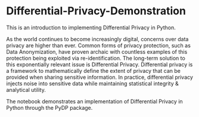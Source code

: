 # Differential-Privacy-Demonstration
This is an introduction to implementing Differential Privacy in Python.

As the world continues to become increasingly digital, concerns over data privacy are higher than ever. Common forms of privacy protection, such as Data Anonymization, have proven archaic with countless examples of this protection being exploited via re-identification. The long-term solution to this exponentially relevant issue is Differential Privacy. Differential privacy is a framework to mathematically define the extent of privacy that can be provided when sharing sensitive information. In practice, differential privacy injects noise into sensitive data while maintaining statistical integrity & analytical utility.

The notebook demonstrates an implementation of Differential Privacy in Python through the PyDP package.
